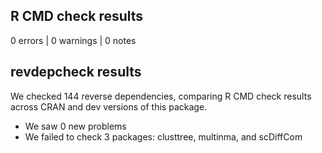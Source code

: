 ## R CMD check results

0 errors | 0 warnings | 0 notes

## revdepcheck results

We checked 144 reverse dependencies, comparing R CMD check results across CRAN and dev versions of this package.

 * We saw 0 new problems
 * We failed to check 3 packages: clusttree, multinma, and scDiffCom
